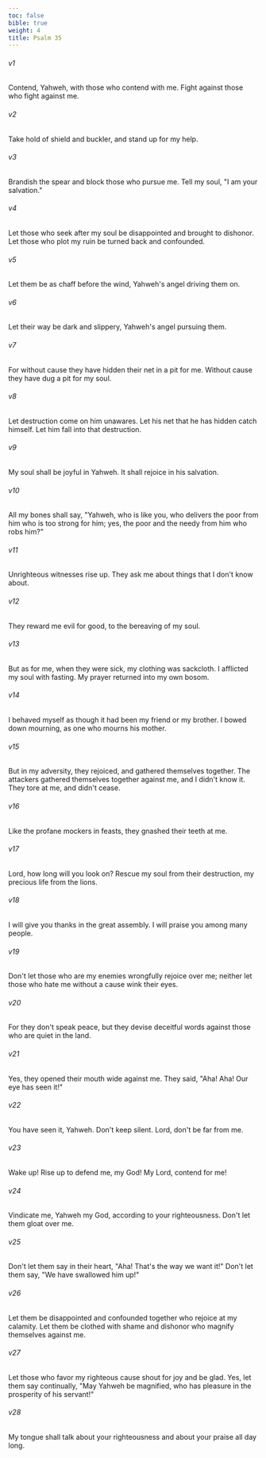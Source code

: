 ```yaml
---
toc: false
bible: true
weight: 4
title: Psalm 35
---
```




###### v1 
Contend, Yahweh, with those who contend with me. Fight against those who fight against me. 

###### v2 
Take hold of shield and buckler, and stand up for my help. 

###### v3 
Brandish the spear and block those who pursue me. Tell my soul, "I am your salvation." 

###### v4 
Let those who seek after my soul be disappointed and brought to dishonor. Let those who plot my ruin be turned back and confounded. 

###### v5 
Let them be as chaff before the wind, Yahweh's angel driving them on. 

###### v6 
Let their way be dark and slippery, Yahweh's angel pursuing them. 

###### v7 
For without cause they have hidden their net in a pit for me. Without cause they have dug a pit for my soul. 

###### v8 
Let destruction come on him unawares. Let his net that he has hidden catch himself. Let him fall into that destruction. 

###### v9 
My soul shall be joyful in Yahweh. It shall rejoice in his salvation. 

###### v10 
All my bones shall say, "Yahweh, who is like you, who delivers the poor from him who is too strong for him; yes, the poor and the needy from him who robs him?" 

###### v11 
Unrighteous witnesses rise up. They ask me about things that I don't know about. 

###### v12 
They reward me evil for good, to the bereaving of my soul. 

###### v13 
But as for me, when they were sick, my clothing was sackcloth. I afflicted my soul with fasting. My prayer returned into my own bosom. 

###### v14 
I behaved myself as though it had been my friend or my brother. I bowed down mourning, as one who mourns his mother. 

###### v15 
But in my adversity, they rejoiced, and gathered themselves together. The attackers gathered themselves together against me, and I didn't know it. They tore at me, and didn't cease. 

###### v16 
Like the profane mockers in feasts, they gnashed their teeth at me. 

###### v17 
Lord, how long will you look on? Rescue my soul from their destruction, my precious life from the lions. 

###### v18 
I will give you thanks in the great assembly. I will praise you among many people. 

###### v19 
Don't let those who are my enemies wrongfully rejoice over me; neither let those who hate me without a cause wink their eyes. 

###### v20 
For they don't speak peace, but they devise deceitful words against those who are quiet in the land. 

###### v21 
Yes, they opened their mouth wide against me. They said, "Aha! Aha! Our eye has seen it!" 

###### v22 
You have seen it, Yahweh. Don't keep silent. Lord, don't be far from me. 

###### v23 
Wake up! Rise up to defend me, my God! My Lord, contend for me! 

###### v24 
Vindicate me, Yahweh my God, according to your righteousness. Don't let them gloat over me. 

###### v25 
Don't let them say in their heart, "Aha! That's the way we want it!" Don't let them say, "We have swallowed him up!" 

###### v26 
Let them be disappointed and confounded together who rejoice at my calamity. Let them be clothed with shame and dishonor who magnify themselves against me. 

###### v27 
Let those who favor my righteous cause shout for joy and be glad. Yes, let them say continually, "May Yahweh be magnified, who has pleasure in the prosperity of his servant!" 

###### v28 
My tongue shall talk about your righteousness and about your praise all day long.
